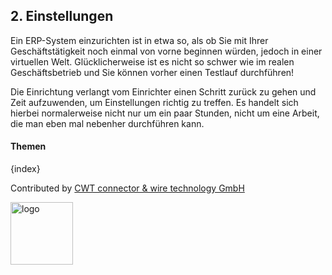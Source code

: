 ## 2. Einstellungen

Ein ERP-System einzurichten ist in etwa so, als ob Sie mit Ihrer Geschäftstätigkeit noch einmal von vorne beginnen würden, jedoch in einer virtuellen Welt. Glücklicherweise ist es nicht so schwer wie im realen Geschäftsbetrieb und Sie können vorher einen Testlauf durchführen!

Die Einrichtung verlangt vom Einrichter einen Schritt zurück zu gehen und Zeit aufzuwenden, um Einstellungen richtig zu treffen. Es handelt sich hierbei normalerweise nicht nur um ein paar Stunden, nicht um eine Arbeit, die man eben mal nebenher durchführen kann.

#### Themen

{index}

Contributed by <A HREF="http://www.cwt-kabel.de">CWT connector & wire technology GmbH</A>

<A HREF="http://www.cwt-kabel.de"><IMG alt="logo" src="http://www.cwt-assembly.com/sites/all/images/logo.png" height=100></A>
